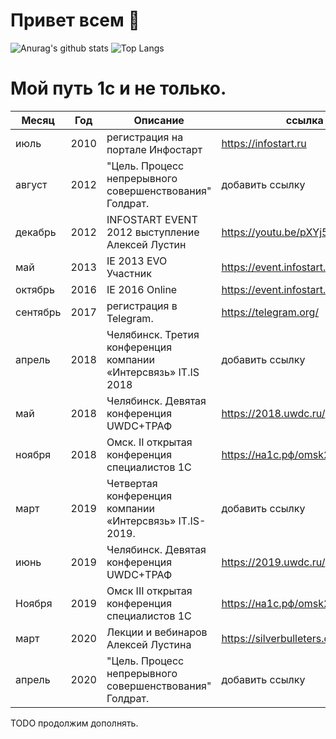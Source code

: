 # Привет всем 👋

![Anurag's github stats](https://github-readme-stats.vercel.app/api?username=VolAll&show_icons=true) ![Top Langs](https://github-readme-stats.vercel.app/api/top-langs/?username=VolAll&hide=TeX&layout=compact)

# Мой путь 1с и не только.

| Месяц | Год | Описание | ссылка |
| ---- | ------ | -------- |  ---- |
|июль    | 2010 | регистрация на портале Инфостарт                  | https://infostart.ru|
|август  | 2012 | "Цель. Процесс непрерывного совершенствования" Голдрат.| добавить ссылку |
|декабрь | 2012 | INFOSTART EVENT 2012 выступление Алексей Лустин   | https://youtu.be/pXYj5XBZJko |
|май     | 2013 | IE 2013 EVO Участник                              | https://event.infostart.ru/may2013/ |
|октябрь | 2016 | IE 2016 Online                                    | https://event.infostart.ru/2016/ |
|сентябрь| 2017 | регистрация в Telegram.                           | https://telegram.org/ | 
|апрель  | 2018 | Челябинск. Третия конференция компании «Интерсвязь» IT.IS 2018 |  добавить ссылку |  
|май     | 2018 | Челябинск. Девятая конференция UWDC+ТРАФ          | https://2018.uwdc.ru/  |
|ноября  | 2018 | Омск. II открытая конференция специалистов 1С     |  https://на1с.рф/omsk2018/ |
|март    | 2019 | Четвертая конференция компании «Интерсвязь» IT.IS-2019.| добавить ссылку |
|июнь    | 2019 | Челябинск. Девятая конференция UWDC+ТРАФ          | https://2019.uwdc.ru/ |
|Ноября  | 2019 | Омск III открытая конференция специалистов 1С     | https://на1с.рф/omsk2019/ |
|март    | 2020 | Лекции и вебинаров Алексей Лустина                | https://silverbulleters.org/ |
|апрель  | 2020 | "Цель. Процесс непрерывного совершенствования" Голдрат.| добавить ссылку |

TODO продолжим дополнять. 